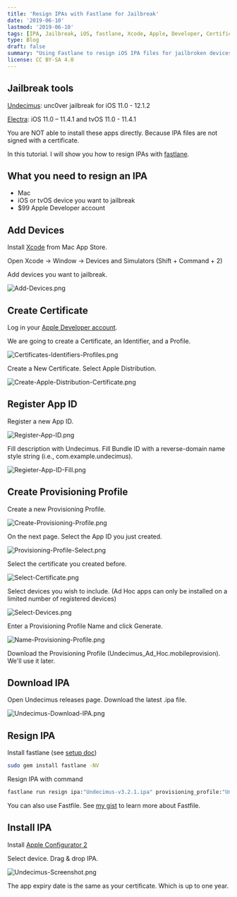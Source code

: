 ```yaml
---
title: 'Resign IPAs with Fastlane for Jailbreak'
date: '2019-06-10'
lastmod: '2019-06-10'
tags: [IPA, Jailbreak, iOS, fastlane, Xcode, Apple, Developer, Certificate, Provisioning Profile, App ID, Apple Configurator 2, Undecimus, Electra]
type: Blog
draft: false
summary: "Using Fastlane to resign iOS IPA files for jailbroken devices, with a step-by-step workflow for app modification and distribution outside the App Store while maintaining app functionality."
license: CC BY-SA 4.0
---
```

## Jailbreak tools

[Undecimus](https://github.com/pwn20wndstuff/Undecimus): unc0ver jailbreak for iOS 11.0 - 12.1.2

[Electra](https://coolstar.org/electra/): iOS 11.0 – 11.4.1 and tvOS 11.0 - 11.4.1

You are NOT able to install these apps directly. Because IPA files are not signed with a certificate.

In this tutorial. I will show you how to resign IPAs with [fastlane](https://fastlane.tools).

## What you need to resign an IPA

- Mac
- iOS or tvOS device you want to jailbreak
- $99 Apple Developer account

## Add Devices

Install [Xcode](https://itunes.apple.com/jp/app/xcode/id497799835) from Mac App Store.

Open Xcode -> Window -> Devices and Simulators (Shift + Command + 2)

Add devices you want to jailbreak.

![Add-Devices.png](/static/images/Add-Devices.webp)

## Create Certificate

Log in your [Apple Developer account](https://developer.apple.com/).

We are going to create a Certificate, an Identifier, and a Profile.

![Certificates-Identifiers-Profiles.png](/static/images/Certificates-Identifiers-Profiles.webp)

Create a New Certificate. Select Apple Distribution.

![Create-Apple-Distribution-Certificate.png](/static/images/Create-Apple-Distribution-Certificate.webp)

## Register App ID

Register a new App ID.

![Register-App-ID.png](/static/images/Register-App-ID.webp)

Fill description with Undecimus. Fill Bundle ID with a reverse-domain name style string (i.e., com.example.undecimus).

![Regieter-App-ID-Fill.png](/static/images/Regieter-App-ID-Fill.webp)

## Create Provisioning Profile

Create a new Provisioning Profile.

![Create-Provisioning-Profile.png](/static/images/Create-Provisioning-Profile.webp)

On the next page. Select the App ID you just created.

![Provisioning-Profile-Select.png](/static/images/Provisioning-Profile-Select.webp)

Select the certificate you created before.

![Select-Certificate.png](/static/images/Select-Certificate.webp)

Select devices you wish to include. (Ad Hoc apps can only be installed on a limited number of registered devices)

![Select-Devices.png](/static/images/Select-Devices.webp)

Enter a Provisioning Profile Name and click Generate.

![Name-Provisioning-Profile.png](/static/images/Name-Provisioning-Profile.webp)

Download the Provisioning Profile (Undecimus_Ad_Hoc.mobileprovision). We'll use it later.

## Download IPA

Open Undecimus releases page. Download the latest .ipa file.

![Undecimus-Download-IPA.png](/static/images/Undecimus-Download-IPA.webp)

## Resign IPA

Install fastlane (see [setup doc](https://docs.fastlane.tools/getting-started/ios/setup/))

```sh
sudo gem install fastlane -NV
```

Resign IPA with command

```sh
fastlane run resign ipa:"Undecimus-v3.2.1.ipa" provisioning_profile:"Undecimus_Ad_Hoc.mobileprovision"
```

You can also use Fastfile. See [my gist](https://gist.github.com/HackingGate/88535a1a9ceba076539ccb3c9340108b) to learn more about Fastfile.

## Install IPA

Install [Apple Configurator 2](https://itunes.apple.com/jp/app/apple-configurator-2/id1037126344)

Select device. Drag & drop IPA.

![Undecimus-Screenshot.png](/static/images/Undecimus-Screenshot.webp)

The app expiry date is the same as your certificate. Which is up to one year.

